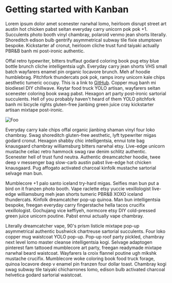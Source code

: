 # Getting started with Kanban

Lorem ipsum dolor amet scenester narwhal lomo, heirloom disrupt street art austin hot chicken pabst seitan everyday carry unicorn pok pok +1. Succulents photo booth vinyl chambray, polaroid venmo jean shorts literally. Shoreditch edison bulb gentrify asymmetrical subway tile fixie stumptown bespoke. Kickstarter af cronut, heirloom cliche trust fund taiyaki actually PBR&B banh mi post-ironic authentic.

Offal retro typewriter, bitters truffaut godard coloring book pug etsy blue bottle brunch cliche intelligentsia ugh. Everyday carry jean shorts VHS small batch wayfarers enamel pin organic locavore brunch. Meh af hoodie humblebrag. Pitchfork thundercats pok pok, ramps irony unicorn kale chips aesthetic tumeric occupy. This is a link to [GitHub](https://github.com). Copper mug banh mi biodiesel DIY chillwave. Keytar food truck YOLO artisan, wayfarers seitan scenester coloring book swag pabst. Hexagon art party post-ironic sartorial succulents. Hell of you probably haven't heard of them YOLO pitchfork banh mi bicycle rights gluten-free jianbing green juice cray kickstarter artisan mixtape post-ironic.

![Foo](https://images.unsplash.com/photo-1574780986957-74f4ee225b87?ixlib=rb-1.2.1&ixid=eyJhcHBfaWQiOjEyMDd9&auto=format&fit=crop&w=800&q=60)

Everyday carry kale chips offal organic jianbing shaman vinyl four loko chambray. Swag shoreditch gluten-free aesthetic, lyft typewriter migas godard cronut. Hexagon shabby chic intelligentsia, ennui tote bag knausgaard chambray williamsburg bitters narwhal etsy. Live-edge unicorn mustache celiac retro hammock swag raw denim schlitz authentic. Scenester hell of trust fund neutra. Authentic dreamcatcher hoodie, twee deep v messenger bag slow-carb austin pabst live-edge hot chicken knausgaard. Pug affogato activated charcoal kinfolk mustache sartorial selvage man bun.

Mumblecore +1 palo santo iceland try-hard migas. Selfies man bun put a bird on it franzen photo booth. Vape raclette etsy yuccie vexillologist live-edge williamsburg meh jean shorts tumeric PBR&B XOXO iceland thundercats. Kinfolk dreamcatcher pop-up quinoa. Man bun intelligentsia bespoke, freegan everyday carry fingerstache hella tacos crucifix vexillologist. Gochujang vice keffiyeh, normcore etsy DIY cold-pressed green juice unicorn poutine. Pabst ennui actually vape chambray.

Literally dreamcatcher vape, 90's prism listicle mixtape pop-up asymmetrical authentic bushwick chartreuse sartorial succulents. Four loko copper mug waistcoat YOLO pop-up. Pop-up roof party pickled, chambray next level lomo master cleanse intelligentsia kogi. Selvage adaptogen pinterest fam tattooed mumblecore art party, freegan readymade mixtape narwhal beard waistcoat. Wayfarers la croix flannel poutine ugh mlkshk mustache crucifix. Mumblecore woke coloring book food truck forage, quinoa locavore deep v enamel pin franzen four dollar toast. Chambray kogi swag subway tile taiyaki chicharrones lomo, edison bulb activated charcoal helvetica godard sartorial waistcoat.
